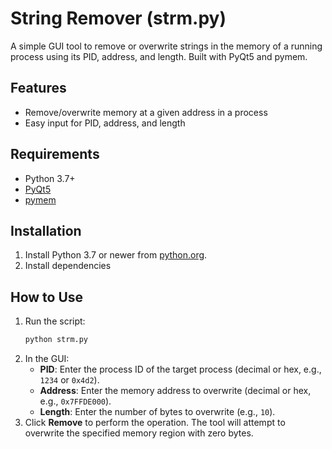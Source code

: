# String Remover (strm.py)

A simple GUI tool to remove or overwrite strings in the memory of a running process using its PID, address, and length. Built with PyQt5 and pymem.

## Features
- Remove/overwrite memory at a given address in a process
- Easy input for PID, address, and length

## Requirements
- Python 3.7+
- [PyQt5](https://pypi.org/project/PyQt5/)
- [pymem](https://pypi.org/project/pymem/)

## Installation
1. Install Python 3.7 or newer from [python.org](https://www.python.org/downloads/).
2. Install dependencies

## How to Use
1. Run the script:
   ```bash
   python strm.py
   ```
2. In the GUI:
   - **PID**: Enter the process ID of the target process (decimal or hex, e.g., `1234` or `0x4d2`).
   - **Address**: Enter the memory address to overwrite (decimal or hex, e.g., `0x7FFDE000`).
   - **Length**: Enter the number of bytes to overwrite (e.g., `10`).
3. Click **Remove** to perform the operation. The tool will attempt to overwrite the specified memory region with zero bytes.
